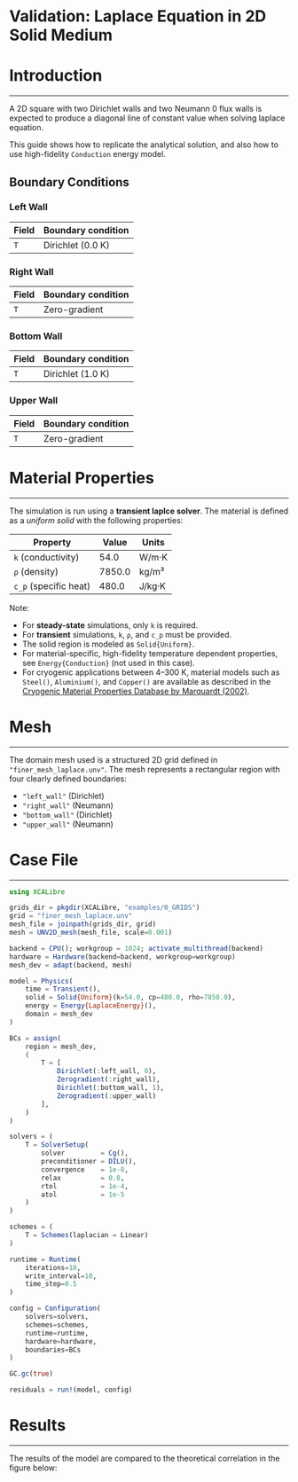# Validation: Laplace Equation in 2D Solid Medium

# Introduction
---
A 2D square with two Dirichlet walls and two Neumann 0 flux walls is expected to produce a diagonal line of constant value when solving laplace equation.

This guide shows how to replicate the analytical solution, and also how to use high-fidelity `Conduction` energy model.
## Boundary Conditions

### Left Wall

| Field | Boundary condition |
| ----- | ------------------ |
| `T`   | Dirichlet (0.0 K) |

### Right Wall

| Field | Boundary condition |
| ----- | ------------------ |
| `T`   | Zero-gradient       |

### Bottom Wall

| Field | Boundary condition |
| ----- | ------------------ |
| `T`   | Dirichlet (1.0 K) |

### Upper Wall

| Field | Boundary condition |
| ----- | ------------------ |
| `T`   | Zero-gradient       |

# Material Properties
---

The simulation is run using a **transient laplce solver**. The material is defined as a *uniform solid* with the following properties:

| Property       | Value     | Units         |
|----------------|-----------|---------------|
| `k` (conductivity) | 54.0      | W/m·K         |
| `ρ` (density)      | 7850.0    | kg/m³         |
| `c_p` (specific heat) | 480.0     | J/kg·K        |

Note:

- For **steady-state** simulations, only `k` is required.
- For **transient** simulations, `k`, `ρ`, and `c_p` must be provided.
- The solid region is modeled as `Solid{Uniform}`.
- For material-specific, high-fidelity temperature dependent properties, see `Energy{Conduction}` (not used in this case).
- For cryogenic applications between 4–300 K, material models such as `Steel()`, `Aluminium()`, and `Copper()` are available as described in the [Cryogenic Material Properties Database by Marquardt (2002)](https://www.researchgate.net/publication/226513158_Cryogenic_Material_Properties_Database).

# Mesh
---

The domain mesh used is a structured 2D grid defined in `"finer_mesh_laplace.unv"`. The mesh represents a rectangular region with four clearly defined boundaries:

- `"left_wall"` (Dirichlet)
- `"right_wall"` (Neumann)
- `"bottom_wall"` (Dirichlet)
- `"upper_wall"` (Neumann)

# Case File
---

```julia
using XCALibre

grids_dir = pkgdir(XCALibre, "examples/0_GRIDS")
grid = "finer_mesh_laplace.unv"
mesh_file = joinpath(grids_dir, grid)
mesh = UNV2D_mesh(mesh_file, scale=0.001)

backend = CPU(); workgroup = 1024; activate_multithread(backend)
hardware = Hardware(backend=backend, workgroup=workgroup)
mesh_dev = adapt(backend, mesh)

model = Physics(
    time = Transient(),
    solid = Solid{Uniform}(k=54.0, cp=480.0, rho=7850.0),
    energy = Energy{LaplaceEnergy}(),
    domain = mesh_dev
)

BCs = assign(
    region = mesh_dev,
    (
        T = [     
            Dirichlet(:left_wall, 0),
            Zerogradient(:right_wall),
            Dirichlet(:bottom_wall, 1),
            Zerogradient(:upper_wall)
        ],
    )
)

solvers = (
    T = SolverSetup(
        solver         = Cg(),
        preconditioner = DILU(),
        convergence    = 1e-8,
        relax          = 0.8,
        rtol           = 1e-4,
        atol           = 1e-5
    )
)

schemes = (
    T = Schemes(laplacian = Linear)
)

runtime = Runtime(
    iterations=10,
    write_interval=10,
    time_step=0.5
)

config = Configuration(
    solvers=solvers,
    schemes=schemes,
    runtime=runtime,
    hardware=hardware,
    boundaries=BCs
)

GC.gc(true)

residuals = run!(model, config)

```
# Results
---

The results of the model are compared to the theoretical correlation in the figure below: